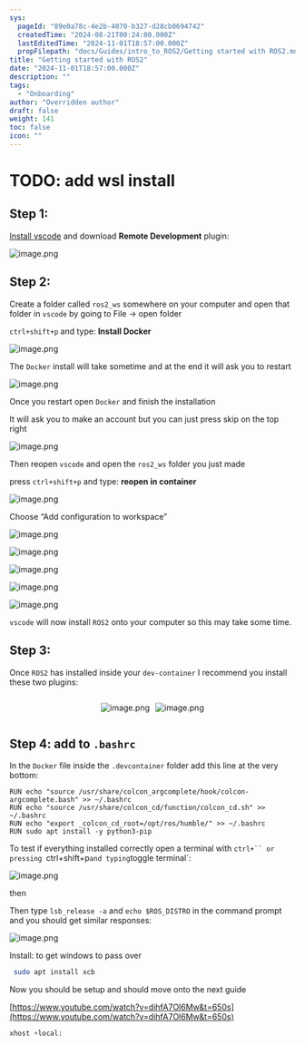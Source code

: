 ```yaml
---
sys:
  pageId: "89e0a78c-4e2b-4070-b327-d28cb0694742"
  createdTime: "2024-08-21T00:24:00.000Z"
  lastEditedTime: "2024-11-01T18:57:00.000Z"
  propFilepath: "docs/Guides/intro_to_ROS2/Getting started with ROS2.md"
title: "Getting started with ROS2"
date: "2024-11-01T18:57:00.000Z"
description: ""
tags:
  - "Onboarding"
author: "Overridden author"
draft: false
weight: 141
toc: false
icon: ""
---
```


# TODO: add wsl install

## Step 1:

[Install vscode](https://code.visualstudio.com/download) and download **Remote Development** plugin:

![image.png](https://prod-files-secure.s3.us-west-2.amazonaws.com/d518164a-d88e-44d1-a4ee-3adb3bd8bce0/efb52993-1881-4a40-b95e-6f020334f022/image.png?X-Amz-Algorithm=AWS4-HMAC-SHA256&X-Amz-Content-Sha256=UNSIGNED-PAYLOAD&X-Amz-Credential=ASIAZI2LB466QYKPGFNJ%2F20250417%2Fus-west-2%2Fs3%2Faws4_request&X-Amz-Date=20250417T110716Z&X-Amz-Expires=3600&X-Amz-Security-Token=IQoJb3JpZ2luX2VjENP%2F%2F%2F%2F%2F%2F%2F%2F%2F%2FwEaCXVzLXdlc3QtMiJIMEYCIQDfTLqTuWCyYsmoTIymA8I%2Fmj9QyRUUcG%2FWPey4cIMKlQIhAMXrx3hznfEeKiTcdcu3BCE6%2B35%2FzVMJNZrD%2FqwRWZByKv8DCFsQABoMNjM3NDIzMTgzODA1Igy7OV%2BEG6w3LGZEEBMq3APTDlKwKZuqbGzH3rzHIsGTqUYx%2Bqacx0oV%2BBdQmZ0oAwAHIdhQFnm2FuEVg6hcfDv4ahhGhBLY3doyOe6jF0t%2BuhvBpUJ6gNphdheF8BD2SNtTf%2FDqfb2NdmDBCkekppaTgn%2BeE9qQFGYVj06NGJSnrZ%2Bj%2B96dSnlBbA%2FGgTJ7mbYAL%2Bsi3TXuvvN8GBijFkYmvVEsD4GzDprdySLwzZ5VgEGgH0d7NcnxKneuI06XU6J3IscgZ9uTfUTFJJBoY62tP3AymifHu0kc0ZDNt5uDmWMp6gVVp10GoygWLq20OvwMYMCZ%2Bb5xK%2Fspt3FrQcEH8%2Fyl4rGudT2sMsg3KZ6uraFHLE9Jejei9Z5x4PRgXlVxqR5OWFL%2FetfsB5T2%2FwxtY%2BcWS7ikBeFTHu3iZm6nlf%2Fi%2BbsxMaX8TZ9gL%2Bzq2%2Fpu2zWqdf70sxX14z40jEBq5Pbcbj1FmMtWoa6OL1E7iXANWPyPep%2BUheORMvOaIHkyKr0AOJINlvCKm4Y1DyFPbdLbS6t37LdOr%2BRqZeAaKC93l1im8jxmsEoACZt%2Fwp5lLydAP%2B3CC1NRYQH%2FU2gpOi%2FbPqqfBdP%2Fo3kefHT98Lh%2BMRTZ%2BnQYvl98PPrOwMaEwzxldM6R1IAbRTD2roPABjqkAb2OA9ZHYFHhQOYcYxOO2rwXKh5BQ8U4pb4bFVC44uIWahuI1SCvTPymjBlxMJ%2FGhbEsydTsMiq4Gg4FtW3gyrvajjKadfpLs70pFgsZK47o6aMlwAT6JJIX%2BavAGCmUUVZKQXoSld%2BvOWo8liFMlf4HX95%2BN0lnDu6s%2FMdAPHiFHC8BEsBYBB9WABRTrRC3VpUkJyFM821sUJzFHyj3auKapE4e&X-Amz-Signature=ed89cddfcd3330344bdb84ba5548f61649ec1eceab815f9eabf9b323371a08ce&X-Amz-SignedHeaders=host&x-id=GetObject)

## Step 2:

Create a folder called `ros2_ws` somewhere on your computer and open that folder in `vscode` by going to File → open folder 

`ctrl+shift+p` and type: **Install Docker**

![image.png](https://prod-files-secure.s3.us-west-2.amazonaws.com/d518164a-d88e-44d1-a4ee-3adb3bd8bce0/2269dc0e-1cd5-47ff-bceb-c04ad9b2eab0/image.png?X-Amz-Algorithm=AWS4-HMAC-SHA256&X-Amz-Content-Sha256=UNSIGNED-PAYLOAD&X-Amz-Credential=ASIAZI2LB466QYKPGFNJ%2F20250417%2Fus-west-2%2Fs3%2Faws4_request&X-Amz-Date=20250417T110716Z&X-Amz-Expires=3600&X-Amz-Security-Token=IQoJb3JpZ2luX2VjENP%2F%2F%2F%2F%2F%2F%2F%2F%2F%2FwEaCXVzLXdlc3QtMiJIMEYCIQDfTLqTuWCyYsmoTIymA8I%2Fmj9QyRUUcG%2FWPey4cIMKlQIhAMXrx3hznfEeKiTcdcu3BCE6%2B35%2FzVMJNZrD%2FqwRWZByKv8DCFsQABoMNjM3NDIzMTgzODA1Igy7OV%2BEG6w3LGZEEBMq3APTDlKwKZuqbGzH3rzHIsGTqUYx%2Bqacx0oV%2BBdQmZ0oAwAHIdhQFnm2FuEVg6hcfDv4ahhGhBLY3doyOe6jF0t%2BuhvBpUJ6gNphdheF8BD2SNtTf%2FDqfb2NdmDBCkekppaTgn%2BeE9qQFGYVj06NGJSnrZ%2Bj%2B96dSnlBbA%2FGgTJ7mbYAL%2Bsi3TXuvvN8GBijFkYmvVEsD4GzDprdySLwzZ5VgEGgH0d7NcnxKneuI06XU6J3IscgZ9uTfUTFJJBoY62tP3AymifHu0kc0ZDNt5uDmWMp6gVVp10GoygWLq20OvwMYMCZ%2Bb5xK%2Fspt3FrQcEH8%2Fyl4rGudT2sMsg3KZ6uraFHLE9Jejei9Z5x4PRgXlVxqR5OWFL%2FetfsB5T2%2FwxtY%2BcWS7ikBeFTHu3iZm6nlf%2Fi%2BbsxMaX8TZ9gL%2Bzq2%2Fpu2zWqdf70sxX14z40jEBq5Pbcbj1FmMtWoa6OL1E7iXANWPyPep%2BUheORMvOaIHkyKr0AOJINlvCKm4Y1DyFPbdLbS6t37LdOr%2BRqZeAaKC93l1im8jxmsEoACZt%2Fwp5lLydAP%2B3CC1NRYQH%2FU2gpOi%2FbPqqfBdP%2Fo3kefHT98Lh%2BMRTZ%2BnQYvl98PPrOwMaEwzxldM6R1IAbRTD2roPABjqkAb2OA9ZHYFHhQOYcYxOO2rwXKh5BQ8U4pb4bFVC44uIWahuI1SCvTPymjBlxMJ%2FGhbEsydTsMiq4Gg4FtW3gyrvajjKadfpLs70pFgsZK47o6aMlwAT6JJIX%2BavAGCmUUVZKQXoSld%2BvOWo8liFMlf4HX95%2BN0lnDu6s%2FMdAPHiFHC8BEsBYBB9WABRTrRC3VpUkJyFM821sUJzFHyj3auKapE4e&X-Amz-Signature=24c211fe87388a04c1b07d5582a6614636d2cdcf40344c23c48e212369533dc0&X-Amz-SignedHeaders=host&x-id=GetObject)

The `Docker` install will take sometime and at the end it will ask you to restart

![image.png](https://prod-files-secure.s3.us-west-2.amazonaws.com/d518164a-d88e-44d1-a4ee-3adb3bd8bce0/ed233f78-be33-4b1f-b89c-9c346c0e961e/image.png?X-Amz-Algorithm=AWS4-HMAC-SHA256&X-Amz-Content-Sha256=UNSIGNED-PAYLOAD&X-Amz-Credential=ASIAZI2LB466QYKPGFNJ%2F20250417%2Fus-west-2%2Fs3%2Faws4_request&X-Amz-Date=20250417T110716Z&X-Amz-Expires=3600&X-Amz-Security-Token=IQoJb3JpZ2luX2VjENP%2F%2F%2F%2F%2F%2F%2F%2F%2F%2FwEaCXVzLXdlc3QtMiJIMEYCIQDfTLqTuWCyYsmoTIymA8I%2Fmj9QyRUUcG%2FWPey4cIMKlQIhAMXrx3hznfEeKiTcdcu3BCE6%2B35%2FzVMJNZrD%2FqwRWZByKv8DCFsQABoMNjM3NDIzMTgzODA1Igy7OV%2BEG6w3LGZEEBMq3APTDlKwKZuqbGzH3rzHIsGTqUYx%2Bqacx0oV%2BBdQmZ0oAwAHIdhQFnm2FuEVg6hcfDv4ahhGhBLY3doyOe6jF0t%2BuhvBpUJ6gNphdheF8BD2SNtTf%2FDqfb2NdmDBCkekppaTgn%2BeE9qQFGYVj06NGJSnrZ%2Bj%2B96dSnlBbA%2FGgTJ7mbYAL%2Bsi3TXuvvN8GBijFkYmvVEsD4GzDprdySLwzZ5VgEGgH0d7NcnxKneuI06XU6J3IscgZ9uTfUTFJJBoY62tP3AymifHu0kc0ZDNt5uDmWMp6gVVp10GoygWLq20OvwMYMCZ%2Bb5xK%2Fspt3FrQcEH8%2Fyl4rGudT2sMsg3KZ6uraFHLE9Jejei9Z5x4PRgXlVxqR5OWFL%2FetfsB5T2%2FwxtY%2BcWS7ikBeFTHu3iZm6nlf%2Fi%2BbsxMaX8TZ9gL%2Bzq2%2Fpu2zWqdf70sxX14z40jEBq5Pbcbj1FmMtWoa6OL1E7iXANWPyPep%2BUheORMvOaIHkyKr0AOJINlvCKm4Y1DyFPbdLbS6t37LdOr%2BRqZeAaKC93l1im8jxmsEoACZt%2Fwp5lLydAP%2B3CC1NRYQH%2FU2gpOi%2FbPqqfBdP%2Fo3kefHT98Lh%2BMRTZ%2BnQYvl98PPrOwMaEwzxldM6R1IAbRTD2roPABjqkAb2OA9ZHYFHhQOYcYxOO2rwXKh5BQ8U4pb4bFVC44uIWahuI1SCvTPymjBlxMJ%2FGhbEsydTsMiq4Gg4FtW3gyrvajjKadfpLs70pFgsZK47o6aMlwAT6JJIX%2BavAGCmUUVZKQXoSld%2BvOWo8liFMlf4HX95%2BN0lnDu6s%2FMdAPHiFHC8BEsBYBB9WABRTrRC3VpUkJyFM821sUJzFHyj3auKapE4e&X-Amz-Signature=6b58e7dc9cabe795d547a3aa91653f04016128e0fd65133db7d5dd1b74236c0b&X-Amz-SignedHeaders=host&x-id=GetObject)

Once you restart open `Docker` and finish the installation

It will ask you to make an account but you can just press skip on the top right

![image.png](https://prod-files-secure.s3.us-west-2.amazonaws.com/d518164a-d88e-44d1-a4ee-3adb3bd8bce0/21010ad9-1659-4fd9-9f59-9932a09b2a3d/image.png?X-Amz-Algorithm=AWS4-HMAC-SHA256&X-Amz-Content-Sha256=UNSIGNED-PAYLOAD&X-Amz-Credential=ASIAZI2LB466QYKPGFNJ%2F20250417%2Fus-west-2%2Fs3%2Faws4_request&X-Amz-Date=20250417T110716Z&X-Amz-Expires=3600&X-Amz-Security-Token=IQoJb3JpZ2luX2VjENP%2F%2F%2F%2F%2F%2F%2F%2F%2F%2FwEaCXVzLXdlc3QtMiJIMEYCIQDfTLqTuWCyYsmoTIymA8I%2Fmj9QyRUUcG%2FWPey4cIMKlQIhAMXrx3hznfEeKiTcdcu3BCE6%2B35%2FzVMJNZrD%2FqwRWZByKv8DCFsQABoMNjM3NDIzMTgzODA1Igy7OV%2BEG6w3LGZEEBMq3APTDlKwKZuqbGzH3rzHIsGTqUYx%2Bqacx0oV%2BBdQmZ0oAwAHIdhQFnm2FuEVg6hcfDv4ahhGhBLY3doyOe6jF0t%2BuhvBpUJ6gNphdheF8BD2SNtTf%2FDqfb2NdmDBCkekppaTgn%2BeE9qQFGYVj06NGJSnrZ%2Bj%2B96dSnlBbA%2FGgTJ7mbYAL%2Bsi3TXuvvN8GBijFkYmvVEsD4GzDprdySLwzZ5VgEGgH0d7NcnxKneuI06XU6J3IscgZ9uTfUTFJJBoY62tP3AymifHu0kc0ZDNt5uDmWMp6gVVp10GoygWLq20OvwMYMCZ%2Bb5xK%2Fspt3FrQcEH8%2Fyl4rGudT2sMsg3KZ6uraFHLE9Jejei9Z5x4PRgXlVxqR5OWFL%2FetfsB5T2%2FwxtY%2BcWS7ikBeFTHu3iZm6nlf%2Fi%2BbsxMaX8TZ9gL%2Bzq2%2Fpu2zWqdf70sxX14z40jEBq5Pbcbj1FmMtWoa6OL1E7iXANWPyPep%2BUheORMvOaIHkyKr0AOJINlvCKm4Y1DyFPbdLbS6t37LdOr%2BRqZeAaKC93l1im8jxmsEoACZt%2Fwp5lLydAP%2B3CC1NRYQH%2FU2gpOi%2FbPqqfBdP%2Fo3kefHT98Lh%2BMRTZ%2BnQYvl98PPrOwMaEwzxldM6R1IAbRTD2roPABjqkAb2OA9ZHYFHhQOYcYxOO2rwXKh5BQ8U4pb4bFVC44uIWahuI1SCvTPymjBlxMJ%2FGhbEsydTsMiq4Gg4FtW3gyrvajjKadfpLs70pFgsZK47o6aMlwAT6JJIX%2BavAGCmUUVZKQXoSld%2BvOWo8liFMlf4HX95%2BN0lnDu6s%2FMdAPHiFHC8BEsBYBB9WABRTrRC3VpUkJyFM821sUJzFHyj3auKapE4e&X-Amz-Signature=7320739fb2e27006dd0ec1878511f83bddb9ba182089053707105ff2937baa55&X-Amz-SignedHeaders=host&x-id=GetObject)

Then reopen `vscode` and open the `ros2_ws` folder you just made

press `ctrl+shift+p` and type: **reopen in container**

![image.png](https://prod-files-secure.s3.us-west-2.amazonaws.com/d518164a-d88e-44d1-a4ee-3adb3bd8bce0/4e93b8c2-41ad-488c-8095-c74205196118/image.png?X-Amz-Algorithm=AWS4-HMAC-SHA256&X-Amz-Content-Sha256=UNSIGNED-PAYLOAD&X-Amz-Credential=ASIAZI2LB466QYKPGFNJ%2F20250417%2Fus-west-2%2Fs3%2Faws4_request&X-Amz-Date=20250417T110716Z&X-Amz-Expires=3600&X-Amz-Security-Token=IQoJb3JpZ2luX2VjENP%2F%2F%2F%2F%2F%2F%2F%2F%2F%2FwEaCXVzLXdlc3QtMiJIMEYCIQDfTLqTuWCyYsmoTIymA8I%2Fmj9QyRUUcG%2FWPey4cIMKlQIhAMXrx3hznfEeKiTcdcu3BCE6%2B35%2FzVMJNZrD%2FqwRWZByKv8DCFsQABoMNjM3NDIzMTgzODA1Igy7OV%2BEG6w3LGZEEBMq3APTDlKwKZuqbGzH3rzHIsGTqUYx%2Bqacx0oV%2BBdQmZ0oAwAHIdhQFnm2FuEVg6hcfDv4ahhGhBLY3doyOe6jF0t%2BuhvBpUJ6gNphdheF8BD2SNtTf%2FDqfb2NdmDBCkekppaTgn%2BeE9qQFGYVj06NGJSnrZ%2Bj%2B96dSnlBbA%2FGgTJ7mbYAL%2Bsi3TXuvvN8GBijFkYmvVEsD4GzDprdySLwzZ5VgEGgH0d7NcnxKneuI06XU6J3IscgZ9uTfUTFJJBoY62tP3AymifHu0kc0ZDNt5uDmWMp6gVVp10GoygWLq20OvwMYMCZ%2Bb5xK%2Fspt3FrQcEH8%2Fyl4rGudT2sMsg3KZ6uraFHLE9Jejei9Z5x4PRgXlVxqR5OWFL%2FetfsB5T2%2FwxtY%2BcWS7ikBeFTHu3iZm6nlf%2Fi%2BbsxMaX8TZ9gL%2Bzq2%2Fpu2zWqdf70sxX14z40jEBq5Pbcbj1FmMtWoa6OL1E7iXANWPyPep%2BUheORMvOaIHkyKr0AOJINlvCKm4Y1DyFPbdLbS6t37LdOr%2BRqZeAaKC93l1im8jxmsEoACZt%2Fwp5lLydAP%2B3CC1NRYQH%2FU2gpOi%2FbPqqfBdP%2Fo3kefHT98Lh%2BMRTZ%2BnQYvl98PPrOwMaEwzxldM6R1IAbRTD2roPABjqkAb2OA9ZHYFHhQOYcYxOO2rwXKh5BQ8U4pb4bFVC44uIWahuI1SCvTPymjBlxMJ%2FGhbEsydTsMiq4Gg4FtW3gyrvajjKadfpLs70pFgsZK47o6aMlwAT6JJIX%2BavAGCmUUVZKQXoSld%2BvOWo8liFMlf4HX95%2BN0lnDu6s%2FMdAPHiFHC8BEsBYBB9WABRTrRC3VpUkJyFM821sUJzFHyj3auKapE4e&X-Amz-Signature=4410fe3a0b2f2b1d6edf3fa2dcba70c47bd81585b20f5a204783d5f62dd42c8d&X-Amz-SignedHeaders=host&x-id=GetObject)

Choose “Add configuration to workspace”

![image.png](https://prod-files-secure.s3.us-west-2.amazonaws.com/d518164a-d88e-44d1-a4ee-3adb3bd8bce0/9560b282-5060-4989-ba37-97e7b2c22476/image.png?X-Amz-Algorithm=AWS4-HMAC-SHA256&X-Amz-Content-Sha256=UNSIGNED-PAYLOAD&X-Amz-Credential=ASIAZI2LB466QYKPGFNJ%2F20250417%2Fus-west-2%2Fs3%2Faws4_request&X-Amz-Date=20250417T110716Z&X-Amz-Expires=3600&X-Amz-Security-Token=IQoJb3JpZ2luX2VjENP%2F%2F%2F%2F%2F%2F%2F%2F%2F%2FwEaCXVzLXdlc3QtMiJIMEYCIQDfTLqTuWCyYsmoTIymA8I%2Fmj9QyRUUcG%2FWPey4cIMKlQIhAMXrx3hznfEeKiTcdcu3BCE6%2B35%2FzVMJNZrD%2FqwRWZByKv8DCFsQABoMNjM3NDIzMTgzODA1Igy7OV%2BEG6w3LGZEEBMq3APTDlKwKZuqbGzH3rzHIsGTqUYx%2Bqacx0oV%2BBdQmZ0oAwAHIdhQFnm2FuEVg6hcfDv4ahhGhBLY3doyOe6jF0t%2BuhvBpUJ6gNphdheF8BD2SNtTf%2FDqfb2NdmDBCkekppaTgn%2BeE9qQFGYVj06NGJSnrZ%2Bj%2B96dSnlBbA%2FGgTJ7mbYAL%2Bsi3TXuvvN8GBijFkYmvVEsD4GzDprdySLwzZ5VgEGgH0d7NcnxKneuI06XU6J3IscgZ9uTfUTFJJBoY62tP3AymifHu0kc0ZDNt5uDmWMp6gVVp10GoygWLq20OvwMYMCZ%2Bb5xK%2Fspt3FrQcEH8%2Fyl4rGudT2sMsg3KZ6uraFHLE9Jejei9Z5x4PRgXlVxqR5OWFL%2FetfsB5T2%2FwxtY%2BcWS7ikBeFTHu3iZm6nlf%2Fi%2BbsxMaX8TZ9gL%2Bzq2%2Fpu2zWqdf70sxX14z40jEBq5Pbcbj1FmMtWoa6OL1E7iXANWPyPep%2BUheORMvOaIHkyKr0AOJINlvCKm4Y1DyFPbdLbS6t37LdOr%2BRqZeAaKC93l1im8jxmsEoACZt%2Fwp5lLydAP%2B3CC1NRYQH%2FU2gpOi%2FbPqqfBdP%2Fo3kefHT98Lh%2BMRTZ%2BnQYvl98PPrOwMaEwzxldM6R1IAbRTD2roPABjqkAb2OA9ZHYFHhQOYcYxOO2rwXKh5BQ8U4pb4bFVC44uIWahuI1SCvTPymjBlxMJ%2FGhbEsydTsMiq4Gg4FtW3gyrvajjKadfpLs70pFgsZK47o6aMlwAT6JJIX%2BavAGCmUUVZKQXoSld%2BvOWo8liFMlf4HX95%2BN0lnDu6s%2FMdAPHiFHC8BEsBYBB9WABRTrRC3VpUkJyFM821sUJzFHyj3auKapE4e&X-Amz-Signature=99bd4bb44bec36e0d611a3aea24a9f71f6e239f3e1b9460ce3272436a0b3515a&X-Amz-SignedHeaders=host&x-id=GetObject)

![image.png](https://prod-files-secure.s3.us-west-2.amazonaws.com/d518164a-d88e-44d1-a4ee-3adb3bd8bce0/2ee63f81-886b-48e8-a553-dc6e5eac99e4/image.png?X-Amz-Algorithm=AWS4-HMAC-SHA256&X-Amz-Content-Sha256=UNSIGNED-PAYLOAD&X-Amz-Credential=ASIAZI2LB466QYKPGFNJ%2F20250417%2Fus-west-2%2Fs3%2Faws4_request&X-Amz-Date=20250417T110716Z&X-Amz-Expires=3600&X-Amz-Security-Token=IQoJb3JpZ2luX2VjENP%2F%2F%2F%2F%2F%2F%2F%2F%2F%2FwEaCXVzLXdlc3QtMiJIMEYCIQDfTLqTuWCyYsmoTIymA8I%2Fmj9QyRUUcG%2FWPey4cIMKlQIhAMXrx3hznfEeKiTcdcu3BCE6%2B35%2FzVMJNZrD%2FqwRWZByKv8DCFsQABoMNjM3NDIzMTgzODA1Igy7OV%2BEG6w3LGZEEBMq3APTDlKwKZuqbGzH3rzHIsGTqUYx%2Bqacx0oV%2BBdQmZ0oAwAHIdhQFnm2FuEVg6hcfDv4ahhGhBLY3doyOe6jF0t%2BuhvBpUJ6gNphdheF8BD2SNtTf%2FDqfb2NdmDBCkekppaTgn%2BeE9qQFGYVj06NGJSnrZ%2Bj%2B96dSnlBbA%2FGgTJ7mbYAL%2Bsi3TXuvvN8GBijFkYmvVEsD4GzDprdySLwzZ5VgEGgH0d7NcnxKneuI06XU6J3IscgZ9uTfUTFJJBoY62tP3AymifHu0kc0ZDNt5uDmWMp6gVVp10GoygWLq20OvwMYMCZ%2Bb5xK%2Fspt3FrQcEH8%2Fyl4rGudT2sMsg3KZ6uraFHLE9Jejei9Z5x4PRgXlVxqR5OWFL%2FetfsB5T2%2FwxtY%2BcWS7ikBeFTHu3iZm6nlf%2Fi%2BbsxMaX8TZ9gL%2Bzq2%2Fpu2zWqdf70sxX14z40jEBq5Pbcbj1FmMtWoa6OL1E7iXANWPyPep%2BUheORMvOaIHkyKr0AOJINlvCKm4Y1DyFPbdLbS6t37LdOr%2BRqZeAaKC93l1im8jxmsEoACZt%2Fwp5lLydAP%2B3CC1NRYQH%2FU2gpOi%2FbPqqfBdP%2Fo3kefHT98Lh%2BMRTZ%2BnQYvl98PPrOwMaEwzxldM6R1IAbRTD2roPABjqkAb2OA9ZHYFHhQOYcYxOO2rwXKh5BQ8U4pb4bFVC44uIWahuI1SCvTPymjBlxMJ%2FGhbEsydTsMiq4Gg4FtW3gyrvajjKadfpLs70pFgsZK47o6aMlwAT6JJIX%2BavAGCmUUVZKQXoSld%2BvOWo8liFMlf4HX95%2BN0lnDu6s%2FMdAPHiFHC8BEsBYBB9WABRTrRC3VpUkJyFM821sUJzFHyj3auKapE4e&X-Amz-Signature=345bde8bcdc5843cfb88d2e18a75372a01bd69b221ccbf3c95ca0691e2842b55&X-Amz-SignedHeaders=host&x-id=GetObject)

![image.png](https://prod-files-secure.s3.us-west-2.amazonaws.com/d518164a-d88e-44d1-a4ee-3adb3bd8bce0/ae1580b2-b048-407e-aed9-b584224a7a04/image.png?X-Amz-Algorithm=AWS4-HMAC-SHA256&X-Amz-Content-Sha256=UNSIGNED-PAYLOAD&X-Amz-Credential=ASIAZI2LB466QYKPGFNJ%2F20250417%2Fus-west-2%2Fs3%2Faws4_request&X-Amz-Date=20250417T110716Z&X-Amz-Expires=3600&X-Amz-Security-Token=IQoJb3JpZ2luX2VjENP%2F%2F%2F%2F%2F%2F%2F%2F%2F%2FwEaCXVzLXdlc3QtMiJIMEYCIQDfTLqTuWCyYsmoTIymA8I%2Fmj9QyRUUcG%2FWPey4cIMKlQIhAMXrx3hznfEeKiTcdcu3BCE6%2B35%2FzVMJNZrD%2FqwRWZByKv8DCFsQABoMNjM3NDIzMTgzODA1Igy7OV%2BEG6w3LGZEEBMq3APTDlKwKZuqbGzH3rzHIsGTqUYx%2Bqacx0oV%2BBdQmZ0oAwAHIdhQFnm2FuEVg6hcfDv4ahhGhBLY3doyOe6jF0t%2BuhvBpUJ6gNphdheF8BD2SNtTf%2FDqfb2NdmDBCkekppaTgn%2BeE9qQFGYVj06NGJSnrZ%2Bj%2B96dSnlBbA%2FGgTJ7mbYAL%2Bsi3TXuvvN8GBijFkYmvVEsD4GzDprdySLwzZ5VgEGgH0d7NcnxKneuI06XU6J3IscgZ9uTfUTFJJBoY62tP3AymifHu0kc0ZDNt5uDmWMp6gVVp10GoygWLq20OvwMYMCZ%2Bb5xK%2Fspt3FrQcEH8%2Fyl4rGudT2sMsg3KZ6uraFHLE9Jejei9Z5x4PRgXlVxqR5OWFL%2FetfsB5T2%2FwxtY%2BcWS7ikBeFTHu3iZm6nlf%2Fi%2BbsxMaX8TZ9gL%2Bzq2%2Fpu2zWqdf70sxX14z40jEBq5Pbcbj1FmMtWoa6OL1E7iXANWPyPep%2BUheORMvOaIHkyKr0AOJINlvCKm4Y1DyFPbdLbS6t37LdOr%2BRqZeAaKC93l1im8jxmsEoACZt%2Fwp5lLydAP%2B3CC1NRYQH%2FU2gpOi%2FbPqqfBdP%2Fo3kefHT98Lh%2BMRTZ%2BnQYvl98PPrOwMaEwzxldM6R1IAbRTD2roPABjqkAb2OA9ZHYFHhQOYcYxOO2rwXKh5BQ8U4pb4bFVC44uIWahuI1SCvTPymjBlxMJ%2FGhbEsydTsMiq4Gg4FtW3gyrvajjKadfpLs70pFgsZK47o6aMlwAT6JJIX%2BavAGCmUUVZKQXoSld%2BvOWo8liFMlf4HX95%2BN0lnDu6s%2FMdAPHiFHC8BEsBYBB9WABRTrRC3VpUkJyFM821sUJzFHyj3auKapE4e&X-Amz-Signature=188c3feb655d08d113dc7ebc96212196917a4fd3313911b71b34b3642341d4e4&X-Amz-SignedHeaders=host&x-id=GetObject)

![image.png](https://prod-files-secure.s3.us-west-2.amazonaws.com/d518164a-d88e-44d1-a4ee-3adb3bd8bce0/53255b28-f75e-430f-b9e3-c0ac8577e42b/image.png?X-Amz-Algorithm=AWS4-HMAC-SHA256&X-Amz-Content-Sha256=UNSIGNED-PAYLOAD&X-Amz-Credential=ASIAZI2LB466QYKPGFNJ%2F20250417%2Fus-west-2%2Fs3%2Faws4_request&X-Amz-Date=20250417T110716Z&X-Amz-Expires=3600&X-Amz-Security-Token=IQoJb3JpZ2luX2VjENP%2F%2F%2F%2F%2F%2F%2F%2F%2F%2FwEaCXVzLXdlc3QtMiJIMEYCIQDfTLqTuWCyYsmoTIymA8I%2Fmj9QyRUUcG%2FWPey4cIMKlQIhAMXrx3hznfEeKiTcdcu3BCE6%2B35%2FzVMJNZrD%2FqwRWZByKv8DCFsQABoMNjM3NDIzMTgzODA1Igy7OV%2BEG6w3LGZEEBMq3APTDlKwKZuqbGzH3rzHIsGTqUYx%2Bqacx0oV%2BBdQmZ0oAwAHIdhQFnm2FuEVg6hcfDv4ahhGhBLY3doyOe6jF0t%2BuhvBpUJ6gNphdheF8BD2SNtTf%2FDqfb2NdmDBCkekppaTgn%2BeE9qQFGYVj06NGJSnrZ%2Bj%2B96dSnlBbA%2FGgTJ7mbYAL%2Bsi3TXuvvN8GBijFkYmvVEsD4GzDprdySLwzZ5VgEGgH0d7NcnxKneuI06XU6J3IscgZ9uTfUTFJJBoY62tP3AymifHu0kc0ZDNt5uDmWMp6gVVp10GoygWLq20OvwMYMCZ%2Bb5xK%2Fspt3FrQcEH8%2Fyl4rGudT2sMsg3KZ6uraFHLE9Jejei9Z5x4PRgXlVxqR5OWFL%2FetfsB5T2%2FwxtY%2BcWS7ikBeFTHu3iZm6nlf%2Fi%2BbsxMaX8TZ9gL%2Bzq2%2Fpu2zWqdf70sxX14z40jEBq5Pbcbj1FmMtWoa6OL1E7iXANWPyPep%2BUheORMvOaIHkyKr0AOJINlvCKm4Y1DyFPbdLbS6t37LdOr%2BRqZeAaKC93l1im8jxmsEoACZt%2Fwp5lLydAP%2B3CC1NRYQH%2FU2gpOi%2FbPqqfBdP%2Fo3kefHT98Lh%2BMRTZ%2BnQYvl98PPrOwMaEwzxldM6R1IAbRTD2roPABjqkAb2OA9ZHYFHhQOYcYxOO2rwXKh5BQ8U4pb4bFVC44uIWahuI1SCvTPymjBlxMJ%2FGhbEsydTsMiq4Gg4FtW3gyrvajjKadfpLs70pFgsZK47o6aMlwAT6JJIX%2BavAGCmUUVZKQXoSld%2BvOWo8liFMlf4HX95%2BN0lnDu6s%2FMdAPHiFHC8BEsBYBB9WABRTrRC3VpUkJyFM821sUJzFHyj3auKapE4e&X-Amz-Signature=72dce2af6824caaa38b8b82baccf4d3291405ce98fe1b5683f5126c5852d310a&X-Amz-SignedHeaders=host&x-id=GetObject)

![image.png](https://prod-files-secure.s3.us-west-2.amazonaws.com/d518164a-d88e-44d1-a4ee-3adb3bd8bce0/7c562767-5af9-4ffb-97d1-327bcdf4ee00/image.png?X-Amz-Algorithm=AWS4-HMAC-SHA256&X-Amz-Content-Sha256=UNSIGNED-PAYLOAD&X-Amz-Credential=ASIAZI2LB466QYKPGFNJ%2F20250417%2Fus-west-2%2Fs3%2Faws4_request&X-Amz-Date=20250417T110716Z&X-Amz-Expires=3600&X-Amz-Security-Token=IQoJb3JpZ2luX2VjENP%2F%2F%2F%2F%2F%2F%2F%2F%2F%2FwEaCXVzLXdlc3QtMiJIMEYCIQDfTLqTuWCyYsmoTIymA8I%2Fmj9QyRUUcG%2FWPey4cIMKlQIhAMXrx3hznfEeKiTcdcu3BCE6%2B35%2FzVMJNZrD%2FqwRWZByKv8DCFsQABoMNjM3NDIzMTgzODA1Igy7OV%2BEG6w3LGZEEBMq3APTDlKwKZuqbGzH3rzHIsGTqUYx%2Bqacx0oV%2BBdQmZ0oAwAHIdhQFnm2FuEVg6hcfDv4ahhGhBLY3doyOe6jF0t%2BuhvBpUJ6gNphdheF8BD2SNtTf%2FDqfb2NdmDBCkekppaTgn%2BeE9qQFGYVj06NGJSnrZ%2Bj%2B96dSnlBbA%2FGgTJ7mbYAL%2Bsi3TXuvvN8GBijFkYmvVEsD4GzDprdySLwzZ5VgEGgH0d7NcnxKneuI06XU6J3IscgZ9uTfUTFJJBoY62tP3AymifHu0kc0ZDNt5uDmWMp6gVVp10GoygWLq20OvwMYMCZ%2Bb5xK%2Fspt3FrQcEH8%2Fyl4rGudT2sMsg3KZ6uraFHLE9Jejei9Z5x4PRgXlVxqR5OWFL%2FetfsB5T2%2FwxtY%2BcWS7ikBeFTHu3iZm6nlf%2Fi%2BbsxMaX8TZ9gL%2Bzq2%2Fpu2zWqdf70sxX14z40jEBq5Pbcbj1FmMtWoa6OL1E7iXANWPyPep%2BUheORMvOaIHkyKr0AOJINlvCKm4Y1DyFPbdLbS6t37LdOr%2BRqZeAaKC93l1im8jxmsEoACZt%2Fwp5lLydAP%2B3CC1NRYQH%2FU2gpOi%2FbPqqfBdP%2Fo3kefHT98Lh%2BMRTZ%2BnQYvl98PPrOwMaEwzxldM6R1IAbRTD2roPABjqkAb2OA9ZHYFHhQOYcYxOO2rwXKh5BQ8U4pb4bFVC44uIWahuI1SCvTPymjBlxMJ%2FGhbEsydTsMiq4Gg4FtW3gyrvajjKadfpLs70pFgsZK47o6aMlwAT6JJIX%2BavAGCmUUVZKQXoSld%2BvOWo8liFMlf4HX95%2BN0lnDu6s%2FMdAPHiFHC8BEsBYBB9WABRTrRC3VpUkJyFM821sUJzFHyj3auKapE4e&X-Amz-Signature=06eb2ad63dd19b9079da58bf47965c183e8660d433397d325f1f44e5d2ecfeef&X-Amz-SignedHeaders=host&x-id=GetObject)

`vscode` will now install `ROS2` onto your computer so this may take some time.

## Step 3:

Once `ROS2` has installed inside your `dev-container` I recommend you install these two plugins:

<div style="display: flex;flex-direction: row; column-gap:10px; max-width: 630px;justify-content: center;">
<div>

![image.png](https://prod-files-secure.s3.us-west-2.amazonaws.com/d518164a-d88e-44d1-a4ee-3adb3bd8bce0/3fc3d550-5a54-4ba1-ba6b-faa01cdb7369/image.png?X-Amz-Algorithm=AWS4-HMAC-SHA256&X-Amz-Content-Sha256=UNSIGNED-PAYLOAD&X-Amz-Credential=ASIAZI2LB466QL4NI5FZ%2F20250417%2Fus-west-2%2Fs3%2Faws4_request&X-Amz-Date=20250417T110720Z&X-Amz-Expires=3600&X-Amz-Security-Token=IQoJb3JpZ2luX2VjENP%2F%2F%2F%2F%2F%2F%2F%2F%2F%2FwEaCXVzLXdlc3QtMiJGMEQCIHJUdvQVxTtZbRCSewqEyZXCoVe3XgXVIxFDrDX45bFLAiBwW9JcLryYgnbgDBIbkcrazdoYy8f8oBBfnrNG74XWxSr%2FAwhcEAAaDDYzNzQyMzE4MzgwNSIMyGu7APlCWN5tOaqWKtwDDXDYzRLhAk2E2LQVrR6Ti%2F9pbjy8lm%2BMZa1kQWcLt9FeYI9jwPIxJDA1CIeT3Vr1%2BoGNO7vk8XdSrYhbIIde2az82eplD5120mXhltZh%2B0xcijEhOpGsx%2BruNMuW0OKmp1SaadcDLldLE%2BP8NztH3iAFM8UIL3Mky9b3OjVSd4sMEH9qq2v2%2FUwQlgUrBMlVCUVI9fF0KXhkJ9IStKsaisUDa%2FC7djUqPpdj23crb%2Fct2zythPF7JoFjfZVUBiamUflvCarI%2FCXaa04RBnrW1gsibmqinGcDePv3dgMrr9785wO2P%2FgMpavLj5XRkLmNeBo8KA3abidul8B3iVLE2gG5l3nTwZJ0FNNWHjeyU1I5fGD%2BPaW%2Bk%2B6owIIyA5mjUl6ldnJAI%2FBECxnm6FBSOa9Ukf7pA57wsm3zVBiS3ds2Go5FAIBALXQcysGxoFyxsx1POOqvHCU%2FmrSIhYhwC911ggvuZMBC180XyzLYx2hOLbAVos8hzqcPaVEH0UgxIA%2B4HJsqMwShj2EBA9rDly3ev6w8E1S%2FtSLmkd5OUkZ5dYL58uXUsWlGJzSYu0AswMUJ%2B34Q0SXR8d7ZlnG3ZTGBezq7ttQ4jqo4pQHWu%2BHNFq%2F3k2tYrmSf7X8wha%2BDwAY6pgGncdHt29zEVi6AGE9P7nSKfFMmpvlUkPXpze6R5O6c%2FypSW03iuQFy4Wh7ffJIR1Iy65%2BqQM9M7Qv2UKBvx7i%2BoUje6JdZ5KLZdb7O8BK8Gn%2BNPC26lgOunWPKncvc5WEOYKdBw6oeQVhrbEInMjG034qGKonDdoOezS4JdleItMDf7THzg3qS71rUk4VbCSE5c9XVQYPbwuFbJbHvjT7%2F%2BIClMGP9&X-Amz-Signature=0d810a1586264a1722ec042a31046c2962dee93a0ef92995dda26488d2c6354b&X-Amz-SignedHeaders=host&x-id=GetObject)

</div>
<div>

![image.png](https://prod-files-secure.s3.us-west-2.amazonaws.com/d518164a-d88e-44d1-a4ee-3adb3bd8bce0/d994cc66-13c2-4093-a5a3-f84cf4601a82/image.png?X-Amz-Algorithm=AWS4-HMAC-SHA256&X-Amz-Content-Sha256=UNSIGNED-PAYLOAD&X-Amz-Credential=ASIAZI2LB466YWEGDJU6%2F20250417%2Fus-west-2%2Fs3%2Faws4_request&X-Amz-Date=20250417T110720Z&X-Amz-Expires=3600&X-Amz-Security-Token=IQoJb3JpZ2luX2VjENP%2F%2F%2F%2F%2F%2F%2F%2F%2F%2FwEaCXVzLXdlc3QtMiJHMEUCIQDdWLRZR6t7lRg%2FLZv7d1RxVvdRcjV2KisFGMUHaBFhiAIgLGwO5PgoRPo3RDm9698ErHpGFKPFy8My6tV%2F1yIynVsq%2FwMIWxAAGgw2Mzc0MjMxODM4MDUiDMgkMj2ApvMG2jEPtCrcA73NRsicv4DwlNsXYLgL4Pfca9q9MqoO6f6VNeCetOHI0oI7vNAApnUAsKF%2BR%2Fhas6DW05sIJne2o4ZV129q8yqIfMVXcX3SKpe%2FfR0hljU9qixuz1KRwO3RQlpggQnE5M5ewDeb2hfqOwkGwABmJEC3p3r3ORe7TB9vwP%2BVZQYdXmNP48T%2BGPmHBEepmupzaP05GB2r7oQYUP1p3AHfQJNjS%2BnKomBk8ZH68GVc64%2BL3QTfmoEsqINqXfMlCbgCcUFKpTD8zGXSHoDvkf6OCiPniTpHK0eNkcdK%2BFFkDxk%2BIG3kdFQIwidBdOStsOG3LhsE4Qjdpajudksym5P%2FYEmCmzt7YBjZQX9W6dwOIsFNKbS%2B5a7Fp%2F%2BI0r3e9M6b4iknyB6FwnaxG%2FdHED4lvBbHdmNyGWKHtzoK0hv%2FKN9gJnJQQf59Sa2eJHq5sYsr8epkL7gTdE3ylvN6EM2jBpAkojn1UlfF35g%2BORNBKtv%2BFaW2onR3XD4vMZOs0FcfMk%2B%2BpV5CS7mAw5cCoMPaXkZzhj7VpeIXkuUcdHvJ9p%2B2dW07qv8nBZD7bqen07QjBOxCwFS2gTNabB0OXqYh35FNeK9qpumtrkgWxhqHBOrKHqmmIUlB%2BV4Jh%2FJhMKKvg8AGOqUBUA7cJu0P9phq25R1Dh%2Fd4qa8lVNK43V2ikf2VdiSSWYPZkDbDSK7wSz6YJvVTd6%2FbMRNEtcPvDb9lTeux2qy0XjpGG4Kmi8FmfGdB0rMzi9sBr7PqjfQtCv6wDHlAEph94DweVQwQ7xtkvz1bYKnBGlpMrUsspMbAxRp45beikTCFWsF%2BVXigd5Yrgk%2BbLgwQSQNSqID1MB1Vs2p%2B2n9L3b3ByCA&X-Amz-Signature=088a83cda0b8bac2d574cb34a9b1098876b0d50dfe19f3c2e84ae4d581a8457b&X-Amz-SignedHeaders=host&x-id=GetObject)

</div>
</div>

## Step 4: add to `.bashrc`

In the `Docker` file inside the `.devcontainer` folder add this line at the very bottom: 

```docker
RUN echo "source /usr/share/colcon_argcomplete/hook/colcon-argcomplete.bash" >> ~/.bashrc
RUN echo "source /usr/share/colcon_cd/function/colcon_cd.sh" >> ~/.bashrc
RUN echo "export _colcon_cd_root=/opt/ros/humble/" >> ~/.bashrc
RUN sudo apt install -y python3-pip 
```

To test if everything installed correctly open a terminal with `ctrl+`` or pressing `ctrl+shift+p` and typing `toggle terminal`:

![image.png](https://prod-files-secure.s3.us-west-2.amazonaws.com/d518164a-d88e-44d1-a4ee-3adb3bd8bce0/6a4943d8-b04e-4c02-9a58-775f3384d1a5/image.png?X-Amz-Algorithm=AWS4-HMAC-SHA256&X-Amz-Content-Sha256=UNSIGNED-PAYLOAD&X-Amz-Credential=ASIAZI2LB466QYKPGFNJ%2F20250417%2Fus-west-2%2Fs3%2Faws4_request&X-Amz-Date=20250417T110716Z&X-Amz-Expires=3600&X-Amz-Security-Token=IQoJb3JpZ2luX2VjENP%2F%2F%2F%2F%2F%2F%2F%2F%2F%2FwEaCXVzLXdlc3QtMiJIMEYCIQDfTLqTuWCyYsmoTIymA8I%2Fmj9QyRUUcG%2FWPey4cIMKlQIhAMXrx3hznfEeKiTcdcu3BCE6%2B35%2FzVMJNZrD%2FqwRWZByKv8DCFsQABoMNjM3NDIzMTgzODA1Igy7OV%2BEG6w3LGZEEBMq3APTDlKwKZuqbGzH3rzHIsGTqUYx%2Bqacx0oV%2BBdQmZ0oAwAHIdhQFnm2FuEVg6hcfDv4ahhGhBLY3doyOe6jF0t%2BuhvBpUJ6gNphdheF8BD2SNtTf%2FDqfb2NdmDBCkekppaTgn%2BeE9qQFGYVj06NGJSnrZ%2Bj%2B96dSnlBbA%2FGgTJ7mbYAL%2Bsi3TXuvvN8GBijFkYmvVEsD4GzDprdySLwzZ5VgEGgH0d7NcnxKneuI06XU6J3IscgZ9uTfUTFJJBoY62tP3AymifHu0kc0ZDNt5uDmWMp6gVVp10GoygWLq20OvwMYMCZ%2Bb5xK%2Fspt3FrQcEH8%2Fyl4rGudT2sMsg3KZ6uraFHLE9Jejei9Z5x4PRgXlVxqR5OWFL%2FetfsB5T2%2FwxtY%2BcWS7ikBeFTHu3iZm6nlf%2Fi%2BbsxMaX8TZ9gL%2Bzq2%2Fpu2zWqdf70sxX14z40jEBq5Pbcbj1FmMtWoa6OL1E7iXANWPyPep%2BUheORMvOaIHkyKr0AOJINlvCKm4Y1DyFPbdLbS6t37LdOr%2BRqZeAaKC93l1im8jxmsEoACZt%2Fwp5lLydAP%2B3CC1NRYQH%2FU2gpOi%2FbPqqfBdP%2Fo3kefHT98Lh%2BMRTZ%2BnQYvl98PPrOwMaEwzxldM6R1IAbRTD2roPABjqkAb2OA9ZHYFHhQOYcYxOO2rwXKh5BQ8U4pb4bFVC44uIWahuI1SCvTPymjBlxMJ%2FGhbEsydTsMiq4Gg4FtW3gyrvajjKadfpLs70pFgsZK47o6aMlwAT6JJIX%2BavAGCmUUVZKQXoSld%2BvOWo8liFMlf4HX95%2BN0lnDu6s%2FMdAPHiFHC8BEsBYBB9WABRTrRC3VpUkJyFM821sUJzFHyj3auKapE4e&X-Amz-Signature=bb0d9e5d892b8fe26a539e9b5dfcb1eebebd662bc43d170a92864af362ef64c6&X-Amz-SignedHeaders=host&x-id=GetObject)

then 

Then type `lsb_release -a` and `echo $ROS_DISTRO` in the command prompt and you should get similar responses:

![image.png](https://prod-files-secure.s3.us-west-2.amazonaws.com/d518164a-d88e-44d1-a4ee-3adb3bd8bce0/3e635dec-a805-4e85-8b9e-d000e5b71a4e/image.png?X-Amz-Algorithm=AWS4-HMAC-SHA256&X-Amz-Content-Sha256=UNSIGNED-PAYLOAD&X-Amz-Credential=ASIAZI2LB466QYKPGFNJ%2F20250417%2Fus-west-2%2Fs3%2Faws4_request&X-Amz-Date=20250417T110716Z&X-Amz-Expires=3600&X-Amz-Security-Token=IQoJb3JpZ2luX2VjENP%2F%2F%2F%2F%2F%2F%2F%2F%2F%2FwEaCXVzLXdlc3QtMiJIMEYCIQDfTLqTuWCyYsmoTIymA8I%2Fmj9QyRUUcG%2FWPey4cIMKlQIhAMXrx3hznfEeKiTcdcu3BCE6%2B35%2FzVMJNZrD%2FqwRWZByKv8DCFsQABoMNjM3NDIzMTgzODA1Igy7OV%2BEG6w3LGZEEBMq3APTDlKwKZuqbGzH3rzHIsGTqUYx%2Bqacx0oV%2BBdQmZ0oAwAHIdhQFnm2FuEVg6hcfDv4ahhGhBLY3doyOe6jF0t%2BuhvBpUJ6gNphdheF8BD2SNtTf%2FDqfb2NdmDBCkekppaTgn%2BeE9qQFGYVj06NGJSnrZ%2Bj%2B96dSnlBbA%2FGgTJ7mbYAL%2Bsi3TXuvvN8GBijFkYmvVEsD4GzDprdySLwzZ5VgEGgH0d7NcnxKneuI06XU6J3IscgZ9uTfUTFJJBoY62tP3AymifHu0kc0ZDNt5uDmWMp6gVVp10GoygWLq20OvwMYMCZ%2Bb5xK%2Fspt3FrQcEH8%2Fyl4rGudT2sMsg3KZ6uraFHLE9Jejei9Z5x4PRgXlVxqR5OWFL%2FetfsB5T2%2FwxtY%2BcWS7ikBeFTHu3iZm6nlf%2Fi%2BbsxMaX8TZ9gL%2Bzq2%2Fpu2zWqdf70sxX14z40jEBq5Pbcbj1FmMtWoa6OL1E7iXANWPyPep%2BUheORMvOaIHkyKr0AOJINlvCKm4Y1DyFPbdLbS6t37LdOr%2BRqZeAaKC93l1im8jxmsEoACZt%2Fwp5lLydAP%2B3CC1NRYQH%2FU2gpOi%2FbPqqfBdP%2Fo3kefHT98Lh%2BMRTZ%2BnQYvl98PPrOwMaEwzxldM6R1IAbRTD2roPABjqkAb2OA9ZHYFHhQOYcYxOO2rwXKh5BQ8U4pb4bFVC44uIWahuI1SCvTPymjBlxMJ%2FGhbEsydTsMiq4Gg4FtW3gyrvajjKadfpLs70pFgsZK47o6aMlwAT6JJIX%2BavAGCmUUVZKQXoSld%2BvOWo8liFMlf4HX95%2BN0lnDu6s%2FMdAPHiFHC8BEsBYBB9WABRTrRC3VpUkJyFM821sUJzFHyj3auKapE4e&X-Amz-Signature=d39de9856236454bd961eae321dbda4093bf8d5d9c1420a0dace931ce6ed4633&X-Amz-SignedHeaders=host&x-id=GetObject)

Install:  to get windows to pass over

```bash
 sudo apt install xcb
```

Now you should be setup and should move onto the next guide 

[https://www.youtube.com/watch?v=dihfA7Ol6Mw&t=650s](https://www.youtube.com/watch?v=dihfA7Ol6Mw&t=650s)

```python
xhost +local:
```
